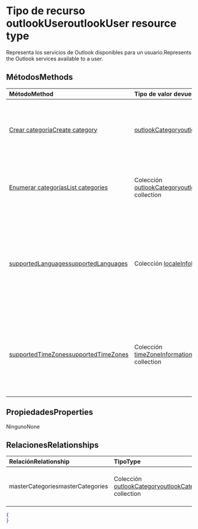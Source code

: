 # <a name="outlookuser-resource-type"></a><span data-ttu-id="f44be-101">Tipo de recurso outlookUser</span><span class="sxs-lookup"><span data-stu-id="f44be-101">outlookUser resource type</span></span>


<span data-ttu-id="f44be-102">Representa los servicios de Outlook disponibles para un usuario.</span><span class="sxs-lookup"><span data-stu-id="f44be-102">Represents the Outlook services available to a user.</span></span>


## <a name="methods"></a><span data-ttu-id="f44be-103">Métodos</span><span class="sxs-lookup"><span data-stu-id="f44be-103">Methods</span></span>

| <span data-ttu-id="f44be-104">Método</span><span class="sxs-lookup"><span data-stu-id="f44be-104">Method</span></span>           | <span data-ttu-id="f44be-105">Tipo de valor devuelto</span><span class="sxs-lookup"><span data-stu-id="f44be-105">Return Type</span></span>    |<span data-ttu-id="f44be-106">Descripción</span><span class="sxs-lookup"><span data-stu-id="f44be-106">Description</span></span>|
|:---------------|:--------|:----------|
|[<span data-ttu-id="f44be-107">Crear categoría</span><span class="sxs-lookup"><span data-stu-id="f44be-107">Create category</span></span>](../api/outlookuser_post_mastercategories.md) | [<span data-ttu-id="f44be-108">outlookCategory</span><span class="sxs-lookup"><span data-stu-id="f44be-108">outlookCategory</span></span>](outlookcategory.md) |<span data-ttu-id="f44be-109">Crear un objeto **outlookCategory** en la lista principal de categorías del usuario.</span><span class="sxs-lookup"><span data-stu-id="f44be-109">Create an **outlookCategory** object in the user's master list of categories.</span></span>|
|[<span data-ttu-id="f44be-110">Enumerar categorías</span><span class="sxs-lookup"><span data-stu-id="f44be-110">List categories</span></span>](../api/outlookuser_list_mastercategories.md) | <span data-ttu-id="f44be-111">Colección [outlookCategory](outlookcategory.md)</span><span class="sxs-lookup"><span data-stu-id="f44be-111">[outlookCategory](outlookcategory.md) collection</span></span> |<span data-ttu-id="f44be-112">Obtener todas las categorías que han sido definidas por el usuario.</span><span class="sxs-lookup"><span data-stu-id="f44be-112">Get all the categories that have been defined for the user.</span></span>|
|[<span data-ttu-id="f44be-113">supportedLanguages</span><span class="sxs-lookup"><span data-stu-id="f44be-113">supportedLanguages</span></span>](../api/outlookuser_supportedlanguages.md) | <span data-ttu-id="f44be-114">Colección [localeInfo](localeinfo.md)</span><span class="sxs-lookup"><span data-stu-id="f44be-114">[localeInfo](localeinfo.md) collection</span></span> | <span data-ttu-id="f44be-115">Obtener una lista de idiomas y configuraciones regionales compatibles con el usuario, según la configuración del servidor de buzones del usuario.</span><span class="sxs-lookup"><span data-stu-id="f44be-115">Get the list of locales and languages that is supported for the user, as configured on the user's mailbox server.</span></span> |
|[<span data-ttu-id="f44be-116">supportedTimeZones</span><span class="sxs-lookup"><span data-stu-id="f44be-116">supportedTimeZones</span></span>](../api/outlookuser_supportedtimezones.md) | <span data-ttu-id="f44be-117">Colección [timeZoneInformation](timezoneinformation.md)</span><span class="sxs-lookup"><span data-stu-id="f44be-117">[timeZoneInformation](timezoneinformation.md) collection</span></span> | <span data-ttu-id="f44be-118">Obtener una lista de zonas horarias compatibles con el usuario, según la configuración del servidor de buzones del usuario.</span><span class="sxs-lookup"><span data-stu-id="f44be-118">Get the list of time zones that is supported for the user, as configured on the user's mailbox server.</span></span> |


## <a name="properties"></a><span data-ttu-id="f44be-119">Propiedades</span><span class="sxs-lookup"><span data-stu-id="f44be-119">Properties</span></span>
<span data-ttu-id="f44be-120">Ninguno</span><span class="sxs-lookup"><span data-stu-id="f44be-120">None</span></span>

## <a name="relationships"></a><span data-ttu-id="f44be-121">Relaciones</span><span class="sxs-lookup"><span data-stu-id="f44be-121">Relationships</span></span>
| <span data-ttu-id="f44be-122">Relación</span><span class="sxs-lookup"><span data-stu-id="f44be-122">Relationship</span></span> | <span data-ttu-id="f44be-123">Tipo</span><span class="sxs-lookup"><span data-stu-id="f44be-123">Type</span></span>   |<span data-ttu-id="f44be-124">Descripción</span><span class="sxs-lookup"><span data-stu-id="f44be-124">Description</span></span>|
|:---------------|:--------|:----------|
|<span data-ttu-id="f44be-125">masterCategories</span><span class="sxs-lookup"><span data-stu-id="f44be-125">masterCategories</span></span>|<span data-ttu-id="f44be-126">Colección [outlookCategory](../resources/outlookCategory.md)</span><span class="sxs-lookup"><span data-stu-id="f44be-126">[outlookCategory](../resources/outlookCategory.md) collection</span></span>| <span data-ttu-id="f44be-127">Lista de categorías definidas para el usuario.</span><span class="sxs-lookup"><span data-stu-id="f44be-127">A list of categories defined for the user.</span></span> | 

<!--{
  "blockType": "resource",
  "baseType": "microsoft.graph.entity",
  "@odata.type": "microsoft.graph.outlookUser",
  "@odata.annotations": [
    {
      "property": "masterCategories",
      "capabilities": {
        "changeTracking": false,
        "expandable": false,
        "searchable": false
      }
    }
  ]
}-->
```json
{
}
```

<!-- uuid: 8fcb5dbc-d5aa-4681-8e31-b001d5168d79
2015-10-25 14:57:30 UTC -->
<!-- {
  "type": "#page.annotation",
  "description": "outlookUser resource",
  "keywords": "",
  "section": "documentation",
  "tocPath": ""
}-->